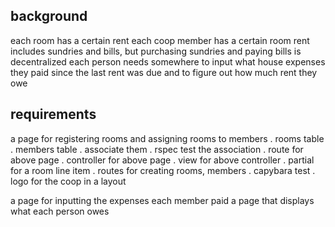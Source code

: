 background
------------
each room has a certain rent
each coop member has a certain room
rent includes sundries and bills, but
purchasing sundries and paying bills is decentralized
each person needs somewhere to input what house expenses 
they paid since the last rent was due
and to figure out how much rent they owe

requirements
-------------
a page for registering rooms and assigning rooms to members
. rooms table
. members table
. associate them
. rspec test the association
. route for above page
. controller for above page
. view for above controller
. partial for a room line item
. routes for creating rooms, members
. capybara test
. logo for the coop in a layout

a page for inputting the expenses each member paid
a page that displays what each person owes
